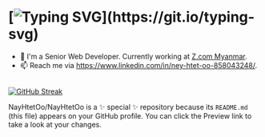 # [![Typing SVG](https://readme-typing-svg.herokuapp.com/?lines=Hi,+I'm+Aung+Htet+Paing;Welcome+to+my+Github.)](https://git.io/typing-svg)

- 💼 I'm a Senior Web Developer. Currently working at [Z.com Myanmar](https://z.com/mm/).
- 📫 Reach me via https://www.linkedin.com/in/ney-htet-oo-858043248/.
##
[![GitHub Streak](https://github-readme-streak-stats.herokuapp.com/?user=DenverCoder1&theme=dark)](https://git.io/streak-stats)

NayHtetOo/NayHtetOo is a ✨ special ✨ repository because its `README.md` (this file) appears on your GitHub profile.
You can click the Preview link to take a look at your changes.
